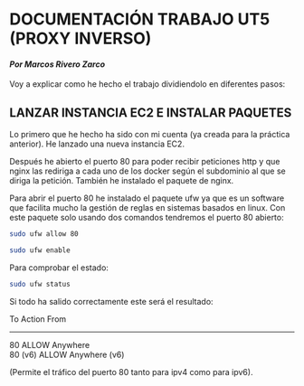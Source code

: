 # DOCUMENTACIÓN TRABAJO UT5 (PROXY INVERSO)
#### *Por Marcos Rivero Zarco*

Voy a explicar como he hecho el trabajo dividiendolo en diferentes pasos:

## LANZAR INSTANCIA EC2 E INSTALAR PAQUETES
Lo primero que he hecho ha sido con mi cuenta (ya creada para la práctica anterior). He lanzado una nueva instancia EC2.

Después he abierto el puerto 80 para poder recibir peticiones http y que nginx las rediriga a cada uno de los docker según el subdominio al que se diriga la petición. También he instalado el paquete de nginx.

Para abrir el puerto 80 he instalado el paquete ufw ya que es un software que facilita mucho la gestión de reglas en sistemas basados en linux. Con este paquete solo usando dos comandos tendremos el puerto 80 abierto:

```bash 
sudo ufw allow 80
```

```bash 
sudo ufw enable
```

Para comprobar el estado:

```bash
sudo ufw status
```

Si todo ha salido correctamente este será el resultado:

To                         Action      From
--                         ------      ----
80                         ALLOW       Anywhere                  
80 (v6)                    ALLOW       Anywhere (v6)     

(Permite el tráfico del puerto 80 tanto para ipv4 como para ipv6).


